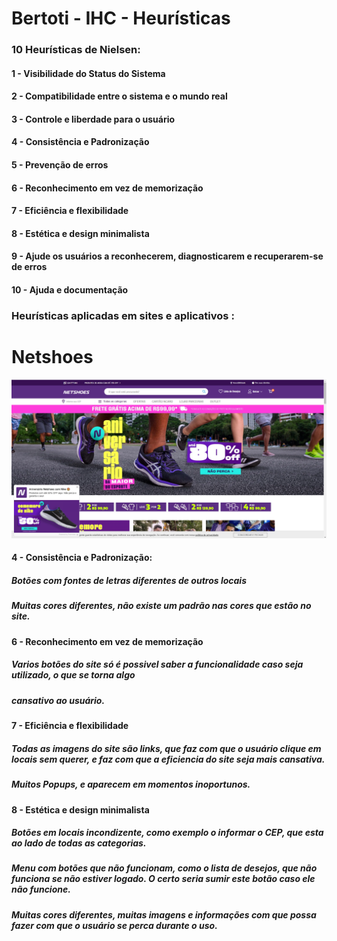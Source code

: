 # Bertoti - IHC - Heurísticas



### 10 Heurísticas de Nielsen:</br>
#### 1 - Visibilidade do Status do Sistema</br>
#### 2 - Compatibilidade entre o sistema e o mundo real</br>
#### 3 - Controle e liberdade para o usuário</br>
#### 4 - Consistência e Padronização</br>
#### 5 - Prevenção de erros</br>
#### 6 - Reconhecimento em vez de memorização</br>
#### 7 - Eficiência e flexibilidade</br>
#### 8 - Estética e design minimalista</br>
#### 9 - Ajude os usuários a reconhecerem, diagnosticarem e recuperarem-se de erros</br>
#### 10 - Ajuda e documentação</br>



### Heurísticas aplicadas em sites e aplicativos :

# Netshoes #
![Netshoes](https://github.com/CarlosKB/bertoti/blob/main/IHC/IHC%20IMAGENS/NetshoesSite.png)

#### 4 - Consistência e Padronização: </br>
#####     Botões com fontes de letras diferentes de outros locais
#####     Muitas cores diferentes, não existe um padrão nas cores que estão no site.

#### 6 - Reconhecimento em vez de memorização</br>
#####     Varios botões do site só é possivel saber a funcionalidade caso seja utilizado, o que se torna algo</br>
#####     cansativo ao usuário. 

#### 7 - Eficiência e flexibilidade</br>
#####    Todas as imagens do site são links, que faz com que o usuário clique em locais sem querer, e faz com que a eficiencia do site seja mais cansativa.</br>
#####    Muitos Popups, e aparecem em momentos inoportunos.

#### 8 - Estética e design minimalista</br>
#####     Botões em locais incondizente, como exemplo o informar o CEP, que esta ao lado de todas as categorias.
#####     Menu com botões que não funcionam, como o lista de desejos, que não funciona se não estiver logado. O certo seria sumir este botão caso ele não funcione.</br>
#####     Muitas cores diferentes, muitas imagens e informações com que possa fazer com que o usuário se perca durante o uso.
#####     
